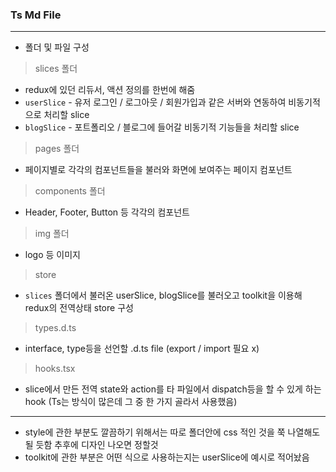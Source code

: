 ### Ts Md File

---

-   폴더 및 파일 구성

> slices 폴더

-   redux에 있던 리듀서, 액션 정의를 한번에 해줌
-   `userSlice` - 유저 로그인 / 로그아웃 / 회원가입과 같은 서버와 연동하여 비동기적으로 처리할 slice
-   `blogSlice` - 포트폴리오 / 블로그에 들어갈 비동기적 기능들을 처리할 slice

> pages 폴더

-   페이지별로 각각의 컴포넌트들을 불러와 화면에 보여주는 페이지 컴포넌트

> components 폴더

-   Header, Footer, Button 등 각각의 컴포넌트

> img 폴더

-   logo 등 이미지

> store

-   `slices` 폴더에서 불러온 userSlice, blogSlice를 불러오고 toolkit을 이용해 redux의 전역상태 store 구성

> types.d.ts

-   interface, type등을 선언할 .d.ts file (export / import 필요 x)

> hooks.tsx

-   slice에서 만든 전역 state와 action를 타 파일에서 dispatch등을 할 수 있게 하는 hook (Ts는 방식이 많은데 그 중 한 가지 골라서 사용했음)

---

-   style에 관한 부분도 깔끔하기 위해서는 따로 폴더안에 css 적인 것을 쭉 나열해도 될 듯함 추후에 디자인 나오면 정할것
-   toolkit에 관한 부분은 어떤 식으로 사용하는지는 userSlice에 예시로 적어놨음
